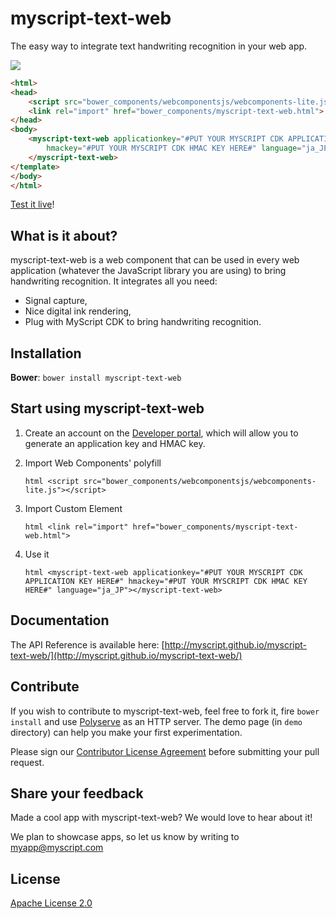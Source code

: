 myscript-text-web
=================

The easy way to integrate text handwriting recognition in your web app.

<a href="myscript.github.io/"><img src="text.gif" /></a>

```html
<html>
<head>
    <script src="bower_components/webcomponentsjs/webcomponents-lite.js"></script>
    <link rel="import" href="bower_components/myscript-text-web.html">
</head>
<body>
    <myscript-text-web applicationkey="#PUT YOUR MYSCRIPT CDK APPLICATION KEY HERE#" 
        hmackey="#PUT YOUR MYSCRIPT CDK HMAC KEY HERE#" language="ja_JP">
    </myscript-text-web>
</template>
</body>
</html>
```    

[Test it live](http://myscript.github.io/myscript-text-web/components/myscript-text-web/demo/)!

## What is it about?

myscript-text-web is a web component that can be used in every web application (whatever the JavaScript library you are using) to bring handwriting recognition. It integrates all you need:  
* Signal capture,  
* Nice digital ink rendering,  
* Plug with MyScript CDK to bring handwriting recognition.

## Installation

**Bower**: `bower install myscript-text-web`

## Start using myscript-text-web

1. Create an account on the [Developer portal](https://dev.myscript.com/), which will allow you to generate an application key and HMAC key.  

2. Import Web Components' polyfill

    `html <script src="bower_components/webcomponentsjs/webcomponents-lite.js"></script>`

3. Import Custom Element

    `html <link rel="import" href="bower_components/myscript-text-web.html">`

3. Use it

    `html <myscript-text-web applicationkey="#PUT YOUR MYSCRIPT CDK APPLICATION KEY HERE#" hmackey="#PUT YOUR MYSCRIPT CDK HMAC KEY HERE#" language="ja_JP"></myscript-text-web>`
    
## Documentation 

The API Reference is available here: [http://myscript.github.io/myscript-text-web/](http://myscript.github.io/myscript-text-web/) 

## Contribute

If you wish to contribute to myscript-text-web, feel free to fork it, fire `bower install` and use [Polyserve](https://github.com/PolymerLabs/polyserve) as an HTTP server. The demo page (in `demo` directory) can help you make your first experimentation.

Please sign our [Contributor License Agreement](CONTRIBUTING.md) before submitting your pull request.

## Share your feedback

Made a cool app with myscript-text-web? We would love to hear about it!

We plan to showcase apps, so let us know by writing to [myapp@myscript.com](mailto://myapp@myscript.com)

## License

[Apache License 2.0](http://www.apache.org/licenses/LICENSE-2.0)
